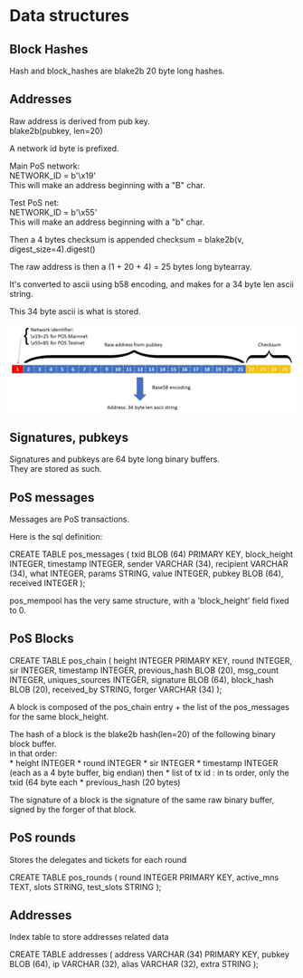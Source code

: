 # Data structures

## Block Hashes

Hash and block_hashes are blake2b 20 byte long hashes.

## Addresses

Raw address is derived from pub key.  
blake2b(pubkey, len=20)

A network id byte is prefixed.

Main PoS network:  
NETWORK_ID = b'\x19'  
This will make an address beginning with a "B" char.

Test PoS net:  
NETWORK_ID = b'\x55'  
This will make an address beginning with a "b" char.

Then a 4 bytes checksum is appended
checksum = blake2b(v, digest_size=4).digest()

The raw address is then a (1 + 20 + 4) = 25 bytes long bytearray.

It's converted to ascii using b58 encoding, and makes for a 34 byte len ascii string.

This 34 byte ascii is what is stored. 

![Address format](img/address.jpg)

## Signatures, pubkeys

Signatures and pubkeys are 64 byte long binary buffers.  
They are stored as such. 

## PoS messages

Messages are PoS transactions.

Here is the sql definition:

CREATE TABLE pos_messages (
    txid         BLOB (64)    PRIMARY KEY,
    block_height INTEGER,
    timestamp    INTEGER,
    sender       VARCHAR (34),
    recipient    VARCHAR (34),
    what         INTEGER,
    params       STRING,
    value        INTEGER,
    pubkey       BLOB (64),
    received     INTEGER
);

pos_mempool has the very same structure, with a 'block_height' field fixed to 0. 

## PoS Blocks

CREATE TABLE pos_chain (
    height          INTEGER      PRIMARY KEY,
    round           INTEGER,
    sir             INTEGER,
    timestamp       INTEGER,
    previous_hash   BLOB (20),
    msg_count       INTEGER,
    uniques_sources INTEGER,
    signature       BLOB (64),
    block_hash      BLOB (20),
    received_by     STRING,
    forger          VARCHAR (34) 
);

A block is composed of the pos_chain entry + the list of the pos_messages for the same block_height.

The hash of a block is the blake2b hash(len=20) of the following binary block buffer.  
in that order:  
    * height          INTEGER
    * round           INTEGER
    * sir             INTEGER
    * timestamp       INTEGER
(each as a 4 byte buffer, big endian)
then 
    * list of tx id : in ts order, only the txid (64 byte each
    * previous_hash (20 bytes)
    
The signature of a block is the signature of the same raw binary buffer, signed by the forger of that block.

## PoS rounds

Stores the delegates and tickets for each round

CREATE TABLE pos_rounds (
    round      INTEGER PRIMARY KEY,
    active_mns TEXT,
    slots      STRING,
    test_slots STRING
);

## Addresses

Index table to store addresses related data

CREATE TABLE addresses (
    address VARCHAR (34) PRIMARY KEY,
    pubkey  BLOB (64),
    ip      VARCHAR (32),
    alias   VARCHAR (32),
    extra   STRING
);

